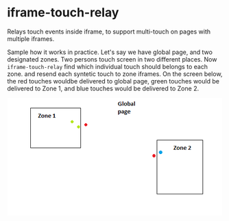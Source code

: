 # iframe-touch-relay
Relays touch events inside iframe, to support multi-touch on pages with multiple iframes.

Sample how it works in practice. Let's say we have global page, and two designated zones. Two persons touch screen in two different places. Now `iframe-touch-relay` find which individual touch should belongs to each zone. and resend each syntetic touch to zone iframes. On the screen below, the red touches wouldbe delivered to global page, green touches would be delivered to Zone 1, and blue touches would be delivered to Zone 2.

![](zone_sample.png)